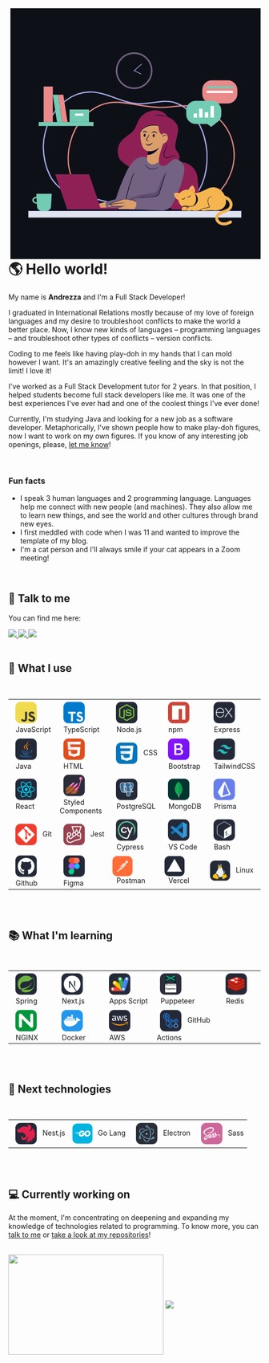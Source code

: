 <picture>
  <source media="(prefers-color-scheme: dark)" srcset="./assets/gif/profile_dark.gif">
  <source media="(prefers-color-scheme: light)" srcset="./assets/gif/profile_light.gif">
  <img 
    src="./assets/gif/profile_dark.gif" 
    alt="In the foreground, there is a smiling black girl with pink hair and a lylac blouse using a pink laptop. There is an orange cat sleeping to her left and a steaming green mug to her right. Above her there is a shelf with books and a box, a clock and two speech balloons. There's nothing written on the balloons, only an animated bar graph and 2 horizontal lines." 
    align="right" 
  />
</picture>

<h1> 🌎 Hello world!</h1>

My name is **Andrezza** and I'm a Full Stack Developer!

I graduated in International Relations mostly because of my love of foreign languages and my desire to troubleshoot conflicts to make the world a better place. Now, I know new kinds of languages – programming languages – and troubleshoot other types of conflicts – version conflicts.

Coding to me feels like having play-doh in my hands that I can mold however I want. It's an amazingly creative feeling and the sky is not the limit! I love it!

I've worked as a Full Stack Development tutor for 2 years. In that position, I helped students become full stack developers like me. It was one of the best experiences I've ever had and one of the coolest things I've ever done!

Currently, I'm studying Java and looking for a new job as a software developer. Metaphorically, I've shown people how to make play-doh figures, now I want to work on my own figures. If you know of any interesting job openings, please, <a href="#talk">let me know</a>!

<br />

<h3>Fun facts</h3>
<ul>
  <li>I speak 3 human languages and 2 programming language. Languages help me connect with new people (and machines). They also allow me to learn new things, and see the world and other cultures through brand new eyes.</li>
  <li>I first meddled with code when I was 11 and wanted to improve the template of my blog.</li>
  <li>I'm a cat person and I'll always smile if your cat appears in a Zoom meeting!</li>
</ul>
<br />

<h2 id="talk"> 💬 Talk to me</h2>
<div style="display: inline_block">
  <p>You can find me here:</p>
  <a href="https://www.linkedin.com/in/souza-andrezza/">
    <img src="https://img.shields.io/badge/LinkedIn-0077B5?style=for-the-badge&logo=linkedin&logoColor=white" />
  </a>
  <a href="mailto:72293497+andrezzasouza@users.noreply.github.com">
    <img src="https://img.shields.io/badge/Gmail-D14836?style=for-the-badge&logo=gmail&logoColor=white" />
  </a>
  <a href="https://stackoverflow.com/users/17289778/andrezza-souza">
    <img src="https://img.shields.io/badge/Stack_Overflow-FE7A16?style=for-the-badge&logo=stack-overflow&logoColor=white" />
  </a>
  <br />
  <br />
</div>

<h2>🧠 What I use</h2>
<br />
<table>
  <tbody>
    <tr>
      <td>
        <img align="center" title="Javascript" alt="Javascript" height="50" src="./assets/svg/javascript.svg" />
        &nbsp&nbspJavaScript
      </td>
      <td>
        <img align="center" title="Typescript" alt="Typescript" height="50" src="./assets/svg/typescript.svg" />
        &nbsp&nbspTypeScript
      </td>
      <td>
        <img align="center" title="Node.js" alt="Node.js" height="50" src="./assets/svg/node.svg" />
        &nbsp&nbspNode.js
      </td>
      <td>
        <img align="center" title="npm" alt="npm" height="50" src="./assets/svg/npm.svg" />
        &nbsp&nbspnpm
      </td>
      <td>
        <img align="center" title="Express.js" alt="Express.js" height="50" src="./assets/svg/express.svg" />
        &nbsp&nbspExpress
      </td>
    </tr>
    <tr>
      <td>
        <img align="center" title="Java" alt="Java" height="50" src="./assets/svg/java.svg" />
        &nbsp&nbspJava
      </td>
      <td>
        <img align="center" title="HTML" alt="HTML" height="50" src="./assets/svg/html.svg" />
        &nbsp&nbspHTML
      </td>
      <td>
        <img align="center" title="CSS" alt="CSS" height="50" src="./assets/svg/css.svg" />
        &nbsp&nbspCSS
      </td>
      <td>
        <img align="center" title="Bootstrap" alt="Bootstrap" height="50" src="./assets/svg/bootstrap.svg" />
        &nbsp&nbspBootstrap
      </td>
      <td>
        <img align="center" title="TailwindCSS" alt="TailwindCSS" height="50" src="./assets/svg/tailwind-css.svg" />
        &nbsp&nbspTailwindCSS
      </td>
    </tr>
    <tr>
      <td>
        <img align="center" title="React" alt="React" height="50" src="./assets/svg/react.svg" />
        &nbsp&nbspReact
      </td>
      <td>
        <img align="center" title="Styled Components" alt="Styled Components" height="50" src="./assets/svg/styled-components.svg" />
        &nbsp&nbspStyled Components
      </td>
      <td>
        <img align="center" title="PostgreSQL" alt="PostgreSQL" height="50" src="./assets/svg/postgresql.svg" />
        &nbsp&nbspPostgreSQL
      </td>
      <td>
        <img align="center" title="MongoDB" alt="MongoDB" height="50" src="./assets/svg/mongo.svg" />
        &nbsp&nbspMongoDB
      </td>
      <td>
        <img align="center" title="Prisma" alt="Prisma" height="50" src="./assets/svg/prisma.svg" />
        &nbsp&nbspPrisma
      </td>
    </tr>
    <tr>
      <td>
        <img align="center" title="Git" alt="Git" height="50" src="./assets/svg/git.svg" />
        &nbsp&nbspGit
      </td>
      <td>
        <img align="center" title="Jest" alt="Jest" height="50" src="./assets/svg/jest.svg" />
        &nbsp&nbspJest
      </td>
      <td>
        <img align="center" title="Cypress" alt="Cypress" height="50" src="./assets/svg/cypress.svg" />
        &nbsp&nbspCypress
      </td>
      <td>
        <img align="center" title="VS Code" alt="VS Code" height="50" src="./assets/svg/vs-code.svg" />
        &nbsp&nbspVS Code
      </td>
      <td>
        <img align="center" title="Bash" alt="Bash" height="50" src="./assets/svg/bash.svg" />
        &nbsp&nbspBash
      </td>
    </tr>
    <tr>
      <td>
        <img align="center" title="GitHub" alt="GitHub" height="50" src="./assets/svg/github.svg" />
        &nbsp&nbspGithub
      </td>
      <td>
        <img align="center" title="Figma" alt="Figma" height="50" src="./assets/svg/figma.svg" />
        &nbsp&nbspFigma
      </td>
      <td>
        <img align="center" title="Postman" alt="Postman" height="40" src="https://github.com/tandpfun/skill-icons/raw/main/icons/Postman.svg" />
        &nbsp&nbspPostman
      </td>
      <td>
        <img align="center" title="Vercel" alt="Vercel" height="40" src="https://github.com/tandpfun/skill-icons/raw/main/icons/Vercel-Dark.svg" />
        &nbsp&nbspVercel
      </td>
      <td>
        <img align="center" title="Linux" alt="Linux" height="40" src="https://github.com/tandpfun/skill-icons/raw/main/icons/Linux-Dark.svg" />
        &nbsp&nbspLinux
      </td>
    </tr>
  </tbody>
</table>

<br />
<br />

<h2>📚 What I'm learning</h2>
<br />
<table style="width:100%">
  <tbody>
    <tr>
      <td>
        <img align="center" title="Spring" alt="Spring" height="50" src="./assets/svg/spring.svg" />
        &nbsp&nbspSpring
      </td>
      <td>
        <img align="center" title="Next.js" alt="Next.js" height="50" src="./assets/svg/next.svg" />
        &nbsp&nbspNext.js
      </td>
      <td>
        <img align="center" title="Apps Script" alt="Apps Script" height="50" src="./assets/svg/appsscript.svg" />
        &nbsp&nbspApps Script
      </td>
      <td>
        <img align="center" title="Puppeteer" alt="Puppeteer" height="50" src="./assets/svg/puppeteer.svg" />
        &nbsp&nbspPuppeteer
      </td>
      <td>
        <img align="center" title="Redis" alt="Redis" height="50" src="./assets/svg/redis.svg" />
        &nbsp&nbspRedis
      </td>
    </tr>
    <tr>
      <td>
        <img align="center" title="NGINX" alt="NGINX" height="50" src="./assets/svg/nginx.svg" />
        &nbsp&nbspNGINX
      </td>
      <td>
        <img align="center" title="Docker" alt="Docker" height="50" src="./assets/svg/docker.svg" />
        &nbsp&nbspDocker
      </td>
      <td>
        <img align="center" title="AWS" alt="AWS" height="50" src="./assets/svg/aws.svg" />
        &nbsp&nbspAWS
      </td>
      <td>
        <img align="center" title="Github Actions" alt="Github Actions" height="50" src="./assets/svg/github-actions.svg" />
        &nbsp&nbspGitHub Actions
      </td>
    </tr>
  </tbody>
</table>

<br />
<br />

<h2>👀 Next technologies</h2>
<br />
<table>
  <tbody>
    <tr>
      <td>
        <img align="center" title="Nest.js" alt="Nest.js" height="50" src="./assets/svg/nestjs.svg" />
        &nbsp&nbspNest.js
      </td>
      <td>
        <img align="center" title="Go Lang" alt="Go Lang" height="40" src="https://github.com/tandpfun/skill-icons/raw/main/icons/GoLang.svg" />
        &nbsp&nbspGo Lang
      </td>
      <td>
        <img align="center" title="Electron" alt="Electron" height="50" src="./assets/svg/electron.svg" />
        &nbsp&nbspElectron
      </td>
      <td>
        <img align="center" title="Sass" alt="Sass" height="50" src="./assets/svg/sass.svg" />
        &nbsp&nbspSass
      </td>
    </tr>
  </tbody>
</table>

<br />
<br />

<h2>💻 Currently working on</h2>

At the moment, I'm concentrating on deepening and expanding my knowledge of technologies related to programming. To know more, you can <a href="#talk">talk to me</a> or <a href="https://github.com/andrezzasouza?tab=repositories">take a look at my repositories</a>!

<br />

<div>
  <a href="https://github.com/andrezzasouza#user-activity-overview" style="text-decoration: none !important; color: transparent; ">
    <img width="310" height="200" src="https://github-readme-stats.vercel.app/api?username=andrezzasouza&theme=panda&show_icons=true&hide_rank=true&include_all_commits=true&count_private=true&custom_title=Github%20Stats" align="center" />
  </a>
  <a href="https://wakatime.com/@andrezzasouza" style="text-decoration: none !important;">
    <img height="200" src="https://github-readme-stats.vercel.app/api/wakatime?username=andrezzasouza&theme=panda&langs_count=5" align="center" />
  </a>
</div>

[//]: # (Icons from https://github.com/tandpfun/skill-icons)
